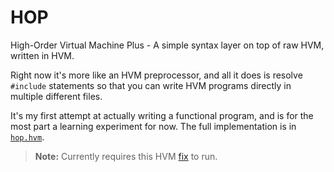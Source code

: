 # HOP

High-Order Virtual Machine Plus - A simple syntax layer on top of raw HVM, written in HVM.

Right now it's more like an HVM preprocessor, and all it does is resolve `#include` statements so that you can write HVM programs directly in multiple different files.

It's my first attempt at actually writing a functional program, and is for the most part a learning experiment for now. The full implementation is in [`hop.hvm`](./hop.hvm).

> **Note:** Currently requires this HVM [fix](https://github.com/HigherOrderCO/HVM/pull/217) to run.
